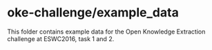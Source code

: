 oke-challenge/example_data
=========

This folder contains example data for the Open Knowledge Extraction challenge at ESWC2016, task 1 and 2.



